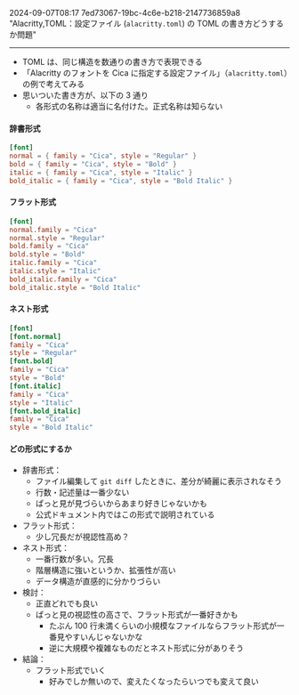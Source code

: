 2024-09-07T08:17
7ed73067-19bc-4c6e-b218-2147736859a8
"Alacritty,TOML：設定ファイル (`alacritty.toml`) の TOML の書き方どうするか問題"

---

- TOML は、同じ構造を数通りの書き方で表現できる
- 「Alacritty のフォントを Cica に指定する設定ファイル」（`alacritty.toml`）の例で考えてみる
- 思いついた書き方が、以下の 3 通り
    - 各形式の名称は適当に名付けた。正式名称は知らない

#### 辞書形式

```toml
[font]
normal = { family = "Cica", style = "Regular" }
bold = { family = "Cica", style = "Bold" }
italic = { family = "Cica", style = "Italic" }
bold_italic = { family = "Cica", style = "Bold Italic" }
```

#### フラット形式

```toml
[font]
normal.family = "Cica"
normal.style = "Regular"
bold.family = "Cica"
bold.style = "Bold"
italic.family = "Cica"
italic.style = "Italic"
bold_italic.family = "Cica"
bold_italic.style = "Bold Italic"
```

#### ネスト形式

```toml
[font]
[font.normal]
family = "Cica"
style = "Regular"
[font.bold]
family = "Cica"
style = "Bold"
[font.italic]
family = "Cica"
style = "Italic"
[font.bold_italic]
family = "Cica"
style = "Bold Italic"
```

#### どの形式にするか

- 辞書形式：
    - ファイル編集して `git diff` したときに、差分が綺麗に表示されなそう
    - 行数・記述量は一番少ない
    - ぱっと見が見づらいからあまり好きじゃないかも
    - 公式ドキュメント内ではこの形式で説明されている
- フラット形式：
    - 少し冗長だが視認性高め？
- ネスト形式：
    - 一番行数が多い。冗長
    - 階層構造に強いというか、拡張性が高い
    - データ構造が直感的に分かりづらい
- 検討：
    - 正直どれでも良い
    - ぱっと見の視認性の高さで、フラット形式が一番好きかも
        - たぶん 100 行未満くらいの小規模なファイルならフラット形式が一番見やすいんじゃないかな
        - 逆に大規模や複雑なものだとネスト形式に分がありそう
- 結論：
    - フラット形式でいく
        - 好みでしか無いので、変えたくなったらいつでも変えて良い
